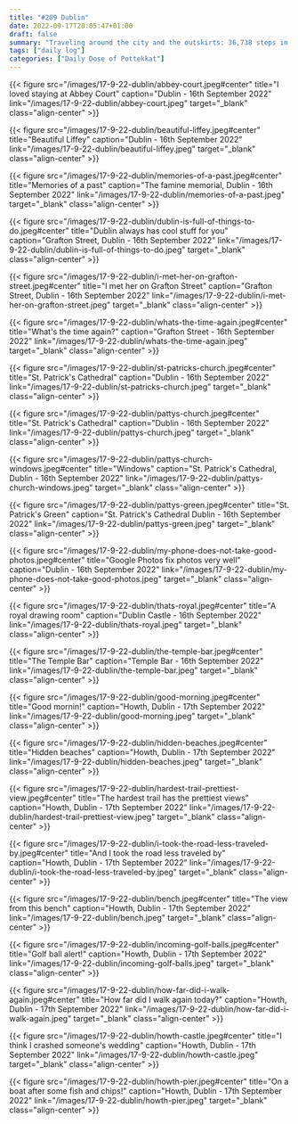 ```yaml
---
title: "#209 Dublin"
date: 2022-09-17T20:05:47+01:00
draft: false
summary: "Traveling around the city and the outskirts: 36,738 steps in a day with four hours to go."
tags: ["daily log"]
categories: ["Daily Dose of Pottekkat"]
---
```


{{< figure src="/images/17-9-22-dublin/abbey-court.jpeg#center" title="I loved staying at Abbey Court" caption="Dublin - 16th September 2022" link="/images/17-9-22-dublin/abbey-court.jpeg" target="_blank" class="align-center" >}}

{{< figure src="/images/17-9-22-dublin/beautiful-liffey.jpeg#center" title="Beautiful Liffey" caption="Dublin - 16th September 2022" link="/images/17-9-22-dublin/beautiful-liffey.jpeg" target="_blank" class="align-center" >}}

{{< figure src="/images/17-9-22-dublin/memories-of-a-past.jpeg#center" title="Memories of a past" caption="The famine memorial, Dublin - 16th September 2022" link="/images/17-9-22-dublin/memories-of-a-past.jpeg" target="_blank" class="align-center" >}}

{{< figure src="/images/17-9-22-dublin/dublin-is-full-of-things-to-do.jpeg#center" title="Dublin always has cool stuff for you" caption="Grafton Street, Dublin - 16th September 2022" link="/images/17-9-22-dublin/dublin-is-full-of-things-to-do.jpeg" target="_blank" class="align-center" >}}

{{< figure src="/images/17-9-22-dublin/i-met-her-on-grafton-street.jpeg#center" title="I met her on Grafton Street" caption="Grafton Street, Dublin - 16th September 2022" link="/images/17-9-22-dublin/i-met-her-on-grafton-street.jpeg" target="_blank" class="align-center" >}}

{{< figure src="/images/17-9-22-dublin/whats-the-time-again.jpeg#center" title="What's the time again?" caption="Grafton Street - 16th September 2022" link="/images/17-9-22-dublin/whats-the-time-again.jpeg" target="_blank" class="align-center" >}}

{{< figure src="/images/17-9-22-dublin/st-patricks-church.jpeg#center" title="St. Patrick's Cathedral" caption="Dublin - 16th September 2022" link="/images/17-9-22-dublin/st-patricks-church.jpeg" target="_blank" class="align-center" >}}

{{< figure src="/images/17-9-22-dublin/pattys-church.jpeg#center" title="St. Patrick's Cathedral" caption="Dublin - 16th September 2022" link="/images/17-9-22-dublin/pattys-church.jpeg" target="_blank" class="align-center" >}}

{{< figure src="/images/17-9-22-dublin/pattys-church-windows.jpeg#center" title="Windows" caption="St. Patrick's Cathedral, Dublin - 16th September 2022" link="/images/17-9-22-dublin/pattys-church-windows.jpeg" target="_blank" class="align-center" >}}

{{< figure src="/images/17-9-22-dublin/pattys-green.jpeg#center" title="St. Patrick's Green" caption="St. Patrick's Cathedral Dublin - 16th September 2022" link="/images/17-9-22-dublin/pattys-green.jpeg" target="_blank" class="align-center" >}}

{{< figure src="/images/17-9-22-dublin/my-phone-does-not-take-good-photos.jpeg#center" title="Google Photos fix photos very well" caption="Dublin - 16th September 2022" link="/images/17-9-22-dublin/my-phone-does-not-take-good-photos.jpeg" target="_blank" class="align-center" >}}

{{< figure src="/images/17-9-22-dublin/thats-royal.jpeg#center" title="A royal drawing room" caption="Dublin Castle - 16th September 2022" link="/images/17-9-22-dublin/thats-royal.jpeg" target="_blank" class="align-center" >}}

{{< figure src="/images/17-9-22-dublin/the-temple-bar.jpeg#center" title="The Temple Bar" caption="Temple Bar - 16th September 2022" link="/images/17-9-22-dublin/the-temple-bar.jpeg" target="_blank" class="align-center" >}}

{{< figure src="/images/17-9-22-dublin/good-morning.jpeg#center" title="Good mornin!" caption="Howth, Dublin - 17th September 2022" link="/images/17-9-22-dublin/good-morning.jpeg" target="_blank" class="align-center" >}}

{{< figure src="/images/17-9-22-dublin/hidden-beaches.jpeg#center" title="Hidden beaches" caption="Howth, Dublin - 17th September 2022" link="/images/17-9-22-dublin/hidden-beaches.jpeg" target="_blank" class="align-center" >}}

{{< figure src="/images/17-9-22-dublin/hardest-trail-prettiest-view.jpeg#center" title="The hardest trail has the prettiest views" caption="Howth, Dublin - 17th September 2022" link="/images/17-9-22-dublin/hardest-trail-prettiest-view.jpeg" target="_blank" class="align-center" >}}

{{< figure src="/images/17-9-22-dublin/i-took-the-road-less-traveled-by.jpeg#center" title="And I took the road less traveled by" caption="Howth, Dublin - 17th September 2022" link="/images/17-9-22-dublin/i-took-the-road-less-traveled-by.jpeg" target="_blank" class="align-center" >}}

{{< figure src="/images/17-9-22-dublin/bench.jpeg#center" title="The view from this bench" caption="Howth, Dublin - 17th September 2022" link="/images/17-9-22-dublin/bench.jpeg" target="_blank" class="align-center" >}}

{{< figure src="/images/17-9-22-dublin/incoming-golf-balls.jpeg#center" title="Golf ball alert!" caption="Howth, Dublin - 17th September 2022" link="/images/17-9-22-dublin/incoming-golf-balls.jpeg" target="_blank" class="align-center" >}}

{{< figure src="/images/17-9-22-dublin/how-far-did-i-walk-again.jpeg#center" title="How far did I walk again today?" caption="Howth, Dublin - 17th September 2022" link="/images/17-9-22-dublin/how-far-did-i-walk-again.jpeg" target="_blank" class="align-center" >}}

{{< figure src="/images/17-9-22-dublin/howth-castle.jpeg#center" title="I think I crashed someone's wedding" caption="Howth, Dublin - 17th September 2022" link="/images/17-9-22-dublin/howth-castle.jpeg" target="_blank" class="align-center" >}}

{{< figure src="/images/17-9-22-dublin/howth-pier.jpeg#center" title="On a boat after some fish and chips!" caption="Howth, Dublin - 17th September 2022" link="/images/17-9-22-dublin/howth-pier.jpeg" target="_blank" class="align-center" >}}
